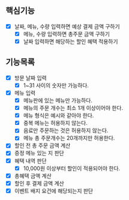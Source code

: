 ## 핵심기능
- [x] 날짜, 메뉴, 수량 입력하면 예상 결제 금액 구하기
  - [x] 메뉴, 수량 입력하면 총주문 금액 구하기
  - [x] 날짜 입력하면 해당하는 할인 혜택 적용하기

 ## 기능목록
- [x] 방문 날짜 입력
  - [x] 1~31 사이의 숫자만 가능하다.
- [x] 메뉴 입력
  - [x] 메뉴판에 있는 메뉴만 가능하다.
  - [x] 메뉴의 주문 개수는 최소 1개 이상이어야 한다.
  - [x] 메뉴 형식은 예시와 같아야 한다.
  - [x] 중복 메뉴는 허용하지 않는다.
  - [x] 음료만 주문하는 것은 허용하지 않는다.
  - [x] 메뉴 총 주문개수는 20개까지만 허용한다.
- [x] 할인 전 총 주문 금액 계산
- [x] 증정 메뉴 있는 지 판단
- [x] 혜택 내역 판단
  - [x] 10,000원 이상부터 할인이 적용되어야 한다.
- [x] 총혜택 금액 계산
- [x] 할인 후 결제 금액 계산
- [x] 이벤트 배지 요건에 해당되는지 판단